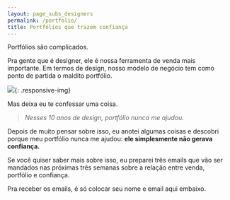 ```yaml
---
layout: page_subs_designers
permalink: /portfolio/
title: Portfólios que trazem confiança
---
```


Portfólios são complicados.

Pra gente que é designer, ele é nossa ferramenta de venda mais importante. Em termos de design, nosso modelo de negócio tem como ponto de partida o maldito portfólio.

![](../assets/img/portfolio_pg/img.png){: .responsive-img}

Mas deixa eu te confessar uma coisa.

> *Nesses 10 anos de design, portfólio nunca me ajudou.* 

Depois de muito pensar sobre isso, eu anotei algumas coisas e descobri porque meu portfólio nunca me ajudou: **ele simplesmente não gerava confiança.**

Se você quiser saber mais sobre isso, eu preparei três emails que vão ser mandados nas próximas três semanas sobre a relação entre venda, portfólio e confiança.

Pra receber os emails, é só colocar seu nome e email aqui embaixo.


